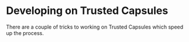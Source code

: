 # Developing on Trusted Capsules
There are a couple of tricks to working on Trusted Capsules which speed up the
process. 